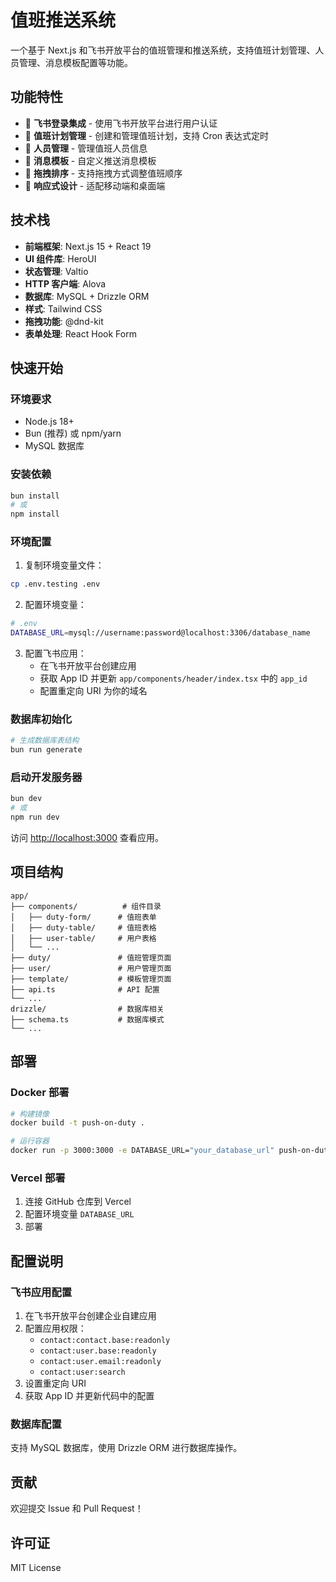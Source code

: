 # 值班推送系统

一个基于 Next.js 和飞书开放平台的值班管理和推送系统，支持值班计划管理、人员管理、消息模板配置等功能。

## 功能特性

- 🔐 **飞书登录集成** - 使用飞书开放平台进行用户认证
- 📅 **值班计划管理** - 创建和管理值班计划，支持 Cron 表达式定时
- 👥 **人员管理** - 管理值班人员信息
- 📝 **消息模板** - 自定义推送消息模板
- 🎯 **拖拽排序** - 支持拖拽方式调整值班顺序
- 📱 **响应式设计** - 适配移动端和桌面端

## 技术栈

- **前端框架**: Next.js 15 + React 19
- **UI 组件库**: HeroUI
- **状态管理**: Valtio
- **HTTP 客户端**: Alova
- **数据库**: MySQL + Drizzle ORM
- **样式**: Tailwind CSS
- **拖拽功能**: @dnd-kit
- **表单处理**: React Hook Form

## 快速开始

### 环境要求

- Node.js 18+
- Bun (推荐) 或 npm/yarn
- MySQL 数据库

### 安装依赖

```bash
bun install
# 或
npm install
```

### 环境配置

1. 复制环境变量文件：
```bash
cp .env.testing .env
```

2. 配置环境变量：
```bash
# .env
DATABASE_URL=mysql://username:password@localhost:3306/database_name
```

3. 配置飞书应用：
   - 在飞书开放平台创建应用
   - 获取 App ID 并更新 `app/components/header/index.tsx` 中的 `app_id`
   - 配置重定向 URI 为你的域名

### 数据库初始化

```bash
# 生成数据库表结构
bun run generate
```

### 启动开发服务器

```bash
bun dev
# 或
npm run dev
```

访问 [http://localhost:3000](http://localhost:3000) 查看应用。

## 项目结构

```
app/
├── components/          # 组件目录
│   ├── duty-form/      # 值班表单
│   ├── duty-table/     # 值班表格
│   ├── user-table/     # 用户表格
│   └── ...
├── duty/               # 值班管理页面
├── user/               # 用户管理页面
├── template/           # 模板管理页面
├── api.ts              # API 配置
└── ...
drizzle/                # 数据库相关
├── schema.ts           # 数据库模式
└── ...
```

## 部署

### Docker 部署

```bash
# 构建镜像
docker build -t push-on-duty .

# 运行容器
docker run -p 3000:3000 -e DATABASE_URL="your_database_url" push-on-duty
```

### Vercel 部署

1. 连接 GitHub 仓库到 Vercel
2. 配置环境变量 `DATABASE_URL`
3. 部署

## 配置说明

### 飞书应用配置

1. 在飞书开放平台创建企业自建应用
2. 配置应用权限：
   - `contact:contact.base:readonly`
   - `contact:user.base:readonly`
   - `contact:user.email:readonly`
   - `contact:user:search`
3. 设置重定向 URI
4. 获取 App ID 并更新代码中的配置

### 数据库配置

支持 MySQL 数据库，使用 Drizzle ORM 进行数据库操作。

## 贡献

欢迎提交 Issue 和 Pull Request！

## 许可证

MIT License
